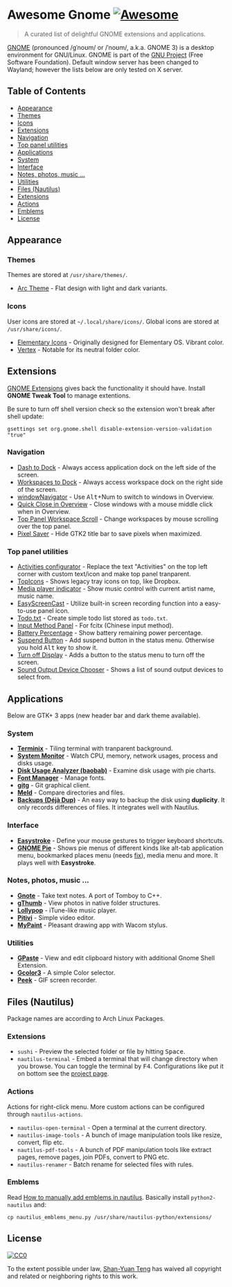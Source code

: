 # Awesome Gnome [![Awesome](https://cdn.rawgit.com/sindresorhus/awesome/d7305f38d29fed78fa85652e3a63e154dd8e8829/media/badge.svg)](https://github.com/sindresorhus/awesome)

> A curated list of delightful GNOME extensions and applications.

[GNOME](https://www.gnome.org/) (pronounced /ɡˈnoʊm/ or /ˈnoʊm/, a.k.a. GNOME 3) is a desktop environment for GNU/Linux. GNOME is part of the [GNU Project](http://www.gnu.org/) (Free Software Foundation). Default window server has been changed to Wayland; however the lists below are only tested on X server.

## Table of Contents
* [Appearance](#appearance)
 * [Themes](#themes)
 * [Icons](#icons)
* [Extensions](#extensions)
 * [Navigation](#navigation)
 * [Top panel utilities](#top-panel-utilities)
* [Applications](#applications)
 * [System](#system)
 * [Interface](#interface)
 * [Notes, photos, music ...](#notes-photos-music-)
 * [Utilities](#utilities)
* [Files (Nautilus)](#files-nautilus)
 * [Extensions](#extensions-1)
 * [Actions](#actions)
 * [Emblems](#emblems)
* [License](#license)


## Appearance

### Themes

Themes are stored at `/usr/share/themes/`.

* [Arc Theme](https://github.com/horst3180/Arc-theme) -  Flat design with light and dark variants.


### Icons

User icons are stored at `~/.local/share/icons/`. Global icons are stored at `/usr/share/icons/`.

* [Elementary Icons](https://github.com/elementary/icons) - Originally designed for Elementary OS. Vibrant color.
* [Vertex](https://github.com/horst3180/vertex-icons) - Notable for its neutral folder color.

## Extensions

[GNOME Extensions](https://extensions.gnome.org/) gives back the functionality it should have. Install **GNOME Tweak Tool** to manage extentions.

Be sure to turn off shell version check so the extension won't break after shell update:

```
gsettings set org.gnome.shell disable-extension-version-validation "true"
```

### Navigation

* [Dash to Dock](https://extensions.gnome.org/extension/307/dash-to-dock/) - Always access application dock on the left side of the screen.
* [Workspaces to Dock](https://extensions.gnome.org/extension/427/workspaces-to-dock/) - Always access workspace dock on the right side of the screen.
* [windowNavigator](https://extensions.gnome.org/extension/10/windownavigator/) - Use <kbd>Alt</kbd>+Num to switch to windows in Overview.
* [Quick Close in Overview](https://extensions.gnome.org/extension/352/middle-click-to-close-in-overview/) - Close windows with a mouse middle click when in Overview.
* [Top Panel Workspace Scroll](https://extensions.gnome.org/extension/701/top-panel-workspace-scroll/) - Change workspaces by mouse scrolling over the top panel.
* [Pixel Saver](https://extensions.gnome.org/extension/723/pixel-saver/) - Hide GTK2 title bar to save pixels when maximized.

### Top panel utilities

* [Activities configurator](https://extensions.gnome.org/extension/358/activities-configurator/) - Replace the text "Activities" on the top left corner with custom text/icon and make top panel tranparent.
* [TopIcons](https://extensions.gnome.org/extension/495/topicons/) - Shows legacy tray icons on top, like Dropbox.
* [Media player indicator](https://extensions.gnome.org/extension/55/media-player-indicator/) - Show music control with current artist name, music name.
* [EasyScreenCast](https://extensions.gnome.org/extension/690/easyscreencast/) - Utilize built-in screen recording function into a easy-to-use panel icon.
* [Todo.txt](https://extensions.gnome.org/extension/570/todotxt/) - Create simple todo list stored as `todo.txt`.
* [Input Method Panel](https://extensions.gnome.org/extension/261/kimpanel/) - For fcitx (Chinese input method).
* [Battery Percentage](https://extensions.gnome.org/extension/818/battery-percentage/) - Show battery remaining power percentage.
* [Suspend Button](https://extensions.gnome.org/extension/826/suspend-button/) - Add suspend button in the status menu. Otherwise you hold <kbd>Alt</kbd> key to show it.
* [Turn off Display](https://extensions.gnome.org/extension/897/turn-off-display/) - Adds a button to the status menu to turn off the screen.
* [Sound Output Device Chooser](https://extensions.gnome.org/extension/906/sound-output-device-chooser/) - Shows a list of sound output devices to select from.

## Applications

Below are GTK+ 3 apps (new header bar and dark theme available).

### System

* **[Terminix](https://gnunn1.github.io/terminix-web/)** - Tiling terminal with tranparent background.
* **[System Monitor](https://wiki.gnome.org/Apps/SystemMonitor)** - Watch CPU, memory, network usages, process and disks usage.
* **[Disk Usage Analyzer (baobab)](https://wiki.gnome.org/Apps/Baobab)** - Examine disk usage with pie charts.
* **[Font Manager](https://fontmanager.github.io/)** - Manage fonts.
* **[gitg](https://wiki.gnome.org/Apps/Gitg)** - Git graphical client.
* **[Meld](http://meldmerge.org/)** - Compare directories and files.
* **[Backups (Déjà Dup)](https://wiki.gnome.org/Apps/DejaDup)** - An easy way to backup the disk using **duplicity**. It only records differences of files. It integrates well with Nautilus.

### Interface

* **[Easystroke](https://github.com/thjaeger/easystroke/wiki)** - Define your mouse gestures to trigger keyboard shortcuts.
* **[GNOME Pie](https://simmesimme.github.io/gnome-pie.html)** - Shows pie menus of different kinds like alt-tab application menu, bookmarked places menu (needs [fix](https://gist.github.com/tanyuan/01dfc1f283a4de578968865db6b239f0)), media menu and more. It plays well with **Easystroke**.

### Notes, photos, music ...

* **[Gnote](https://wiki.gnome.org/Apps/Gnote)** - Take text notes. A port of Tomboy to C++.
* **[gThumb](https://wiki.gnome.org/Apps/gthumb)** - View photos in native folder structures.
* **[Lollypop](https://gnumdk.github.io/lollypop-web/)** - iTune-like music player.
* **[Pitivi](http://www.pitivi.org/)** - Simple video editor.
* **[MyPaint](http://mypaint.org/)** - Pleasant drawing app with Wacom stylus.

### Utilities

* **[GPaste](https://github.com/Keruspe/GPaste)** - View and edit clipboard history with additional Gnome Shell Extension.
* **[Gcolor3](https://hjdskes.github.io/projects/gcolor3/)** - A simple Color selector.
* **[Peek](https://github.com/phw/peek)** - GIF screen recorder.

## Files (Nautilus)

Package names are according to Arch Linux Packages.

### Extensions

* `sushi` - Preview the selected folder or file by hitting <kbd>Space</kbd>.
* `nautilus-terminal` - Embed a terminal that will change directory when you browse. You can toggle the terminal by <kbd>F4</kbd>. Configurations like put it on bottom see the [project page](http://projects.flogisoft.com/nautilus-terminal/).

### Actions

Actions for right-click menu. More custom actions can be configured through `nautilus-actions`.

* `nautilus-open-terminal` - Open a terminal at the current directory.
* `nautilus-image-tools` - A bunch of image manipulation tools like resize, convert, flip etc.
* `nautilus-pdf-tools` - A bunch of PDF manipulation tools like extract pages, remove pages, join PDFs, convert to PNG etc.
* `nautilus-renamer` - Batch rename for selected files with rules.

### Emblems

Read [How to manually add emblems in nautilus](http://www.webupd8.org/2011/12/how-to-manually-add-emblems-in-nautilus.html). Basically install `python2-nautilus` and:

```
cp nautilus_emblems_menu.py /usr/share/nautilus-python/extensions/
```

## License

[![CC0](http://mirrors.creativecommons.org/presskit/buttons/88x31/svg/cc-zero.svg)](https://creativecommons.org/publicdomain/zero/1.0/)

To the extent possible under law, [Shan-Yuan Teng](http://tengshanyuan.com/) has waived all copyright and related or neighboring rights to this work.
